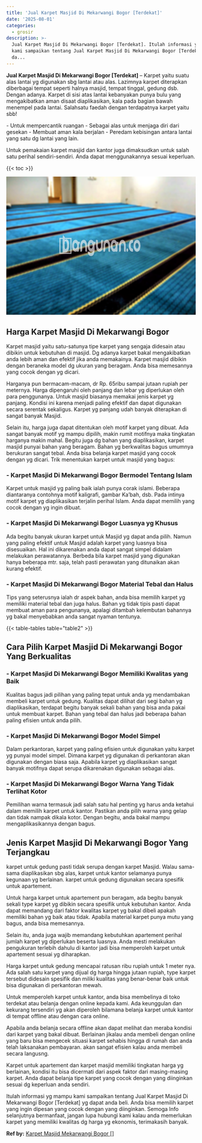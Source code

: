```yaml
---
title: 'Jual Karpet Masjid Di Mekarwangi Bogor [Terdekat]'
date: '2025-08-01'
categories:
  - grosir
description: >-
  Jual Karpet Masjid Di Mekarwangi Bogor [Terdekat]. Itulah informasi yg mampu
  kami sampaikan tentang Jual Karpet Masjid Di Mekarwangi Bogor [Terdekat] yg
  da...
---
```


**Jual Karpet Masjid Di Mekarwangi Bogor \[Terdekat\]** – Karpet yaitu suatu alas lantai yg digunakan sbg lantai atau alas. Lazimnya karpet diterapkan diberbagai tempat seperti halnya masjid, tempat tinggal, gedung dsb. Dengan adanya. Karpet di sisi atas lantai kebanyakan punya bulu yang mengakibatkan aman disaat diaplikasikan, kala pada bagian bawah menempel pada lantai. Salahsatu faedah dengan terdapatnya karpet yaitu sbb!

\- Untuk mempercantik ruangan - Sebagai alas untuk menjaga diri dari gesekan - Membuat aman kala berjalan - Peredam kebisingan antara lantai yang satu dg lantai yang lain.

Untuk pemakaian karpet masjid dan kantor juga dimaksudkan untuk salah satu perihal sendiri-sendiri. Anda dapat menggunakannya sesuai keperluan.

{{< toc >}}

![Jual Karpet Masjid Di Mekarwangi Bogor [Terdekat]](/images/grosir-karpet-murah-24.png)

## Harga Karpet Masjid Di Mekarwangi Bogor

Karpet masjid yaitu satu-satunya tipe karpet yang sengaja didesain atau dibikin untuk kebutuhan di masjid. Dg adanya karpet bakal mengakibatkan anda lebih aman dan efektif jika anda memakainya. Karpet masjid dibikin dengan beraneka model dg ukuran yang beragam. Anda bisa memesannya yang cocok dengan yg dicari.

Harganya pun bermacam-macam, dr Rp. 65ribu sampai jutaan rupiah per meternya. Harga dipengaruhi oleh panjang dan lebar yg diperlukan oleh para penggunanya. Untuk masjid biasanya memakai jenis karpet yg panjang. Kondisi ini karena menjadi paling efektif dan dapat digunakan secara serentak sekaligus. Karpet yg panjang udah banyak diterapkan di sangat banyak Masjid.

Selain itu, harga juga dapat ditentukan oleh motif karpet yang dibuat. Ada sangat banyak motif yg mampu dipilih, makin rumit motifnya maka tingkatan harganya makin mahal. Begitu juga dg bahan yang diaplikasikan, karpet masjid punyai bahan yang beragam. Bahan yg berkwalitas bagus umumnya berukuran sangat tebal. Anda bisa belanja karpet masjid yang cocok dengan yg dicari. Trik menentukan karpet untuk masjid yang bagus:

### \- Karpet Masjid Di Mekarwangi Bogor Bermodel Tentang Islam

Karpet untuk masjid yg paling baik ialah punya corak islami. Beberapa diantaranya contohnya motif kaligrafi, gambar Ka’bah, dsb. Pada intinya motif karpet yg diaplikasikan terjalin perihal Islam. Anda dapat memilih yang cocok dengan yg ingin dibuat.

### \- Karpet Masjid Di Mekarwangi Bogor Luasnya yg Khusus

Ada begitu banyak ukuran karpet untuk Masjid yg dapat anda pilih. Namun yang paling efektif untuk Masjid adalah karpet yang luasnya bisa disesuaikan. Hal ini dikarenakan anda dapat sangat simpel didalam melakukan perawatannya. Berbeda bila karpet masjid yang digunakan hanya beberapa mtr. saja, telah pasti perawatan yang ditunaikan akan kurang efektif.

### \- Karpet Masjid Di Mekarwangi Bogor Material Tebal dan Halus

Tips yang seterusnya ialah dr aspek bahan, anda bisa memilih karpet yg memiliki material tebal dan juga halus. Bahan yg tidak tipis pasti dapat membuat aman para pengunanya, apalagi ditambah kelembutan bahannya yg bakal menyebabkan anda sangat nyaman tentunya.

{{< table-tables table="table2" >}}

## Cara Pilih Karpet Masjid Di Mekarwangi Bogor Yang Berkualitas

### \- Karpet Masjid Di Mekarwangi Bogor Memiliki Kwalitas yang Baik

Kualitas bagus jadi pilihan yang paling tepat untuk anda yg mendambakan membeli karpet untuk gedung. Kualitas dapat dilihat dari segi bahan yg diaplikasikan, terdapat begitu banyak sekali bahan yang bisa anda pakai untuk membuat karpet. Bahan yang tebal dan halus jadi beberapa bahan paling efisien untuk anda pilih.

### \- Karpet Masjid Di Mekarwangi Bogor Model Simpel

Dalam perkantoran, karpet yang paling efisien untuk digunakan yaitu karpet yg punyai model simpel. Dimana karpet yg digunakan di perkantoran akan digunakan dengan biasa saja. Apabila karpet yg diaplikasikan sangat banyak motifnya dapat serupa dikarenakan digunakan sebagai alas.

### \- Karpet Masjid Di Mekarwangi Bogor Warna Yang Tidak Terlihat Kotor

Pemilihan warna termasuk jadi salah satu hal penting yg harus anda ketahui dalam memilih karpet untuk kantor. Pastikan anda pilih warna yang gelap dan tidak nampak dikala kotor. Dengan begitu, anda bakal mampu mengaplikasikannya dengan bagus.

## Jenis Karpet Masjid Di Mekarwangi Bogor Yang Terjangkau

karpet untuk gedung pasti tidak serupa dengan karpet Masjid. Walau sama-sama diaplikasikan sbg alas, karpet untuk kantor selamanya punya kegunaan yg berlainan. karpet untuk gedung digunakan secara spesifik untuk apartement.

Untuk harga karpet untuk apartement pun beragam, ada begitu banyak sekali type karpet yg dibikin secara spesifik untuk kebutuhan kantor. Anda dapat memandang dari faktor kwalitas karpet yg bakal dibeli apakah memiliki bahan yg baik atau tidak. Apabila material karpet punya mutu yang bagus, anda bisa memesannya.

Selain itu, anda juga wajib memandang kebutuhkan apartement perihal jumlah karpet yg diperlukan beserta luasnya. Anda mesti melakukan pengukuran terlebih dahulu di kantor jadi bisa memperoleh karpet untuk apartement sesuai yg diharapkan.

Harga karpet untuk gedung mencapai ratusan ribu rupiah untuk 1 meter nya. Ada salah satu karpet yang dijual dg harga hingga jutaan rupiah, type karpet tersebut didesain spesifik dan miliki kualitas yang benar-benar baik untuk bisa digunakan di perkantoran mewah.

Untuk memperoleh karpet untuk kantor, anda bisa membelinya di toko terdekat atau belanja dengan online kepada kami. Ada keunggulan dan kekurang tersendiri yg akan diperoleh bilamana belanja karpet untuk kantor di tempat offline atau dengan cara online.

Apabila anda belanja secara offline akan dapat melihat dan meraba kondisi dari karpet yang bakal dibuat. Berlainan jikalau anda membeli dengan online yang baru bisa mengecek situasi karpet sehabis hingga di rumah dan anda telah laksanakan pembayaran. akan sangat efisien kalau anda membeli secara langusng.

Karpet untuk apartement dan karpet masjid memiliki tingkatan harga yg berlainan, kondisi itu bisa dicermati dari aspek faktor dari masing-masing karpet. Anda dapat belanja tipe karpet yang cocok dengan yang diinginkan sesuai dg keperluan anda sendiri.

Itulah informasi yg mampu kami sampaikan tentang Jual Karpet Masjid Di Mekarwangi Bogor \[Terdekat\] yg dapat anda beli. Anda bisa memilih karpet yang ingin dipesan yang cocok dengan yang diinginkan. Semoga Info selanjutnya bermanfaat, jangan lupa hubungi kami kalau anda memerlukan karpet yang memiliki kwalitas dg harga yg ekonomis, terimakasih banyak.

**Ref by:**  [Karpet Masjid Mekarwangi Bogor []](https://id.wikipedia.org/wiki/Karpet)

